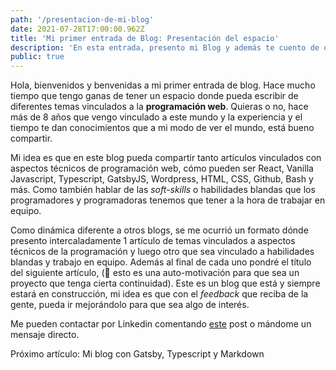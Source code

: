 ```yaml
---
path: '/presentacion-de-mi-blog'
date: 2021-07-28T17:00:00.962Z
title: 'Mi primer entrada de Blog: Presentación del espacio'
description: 'En esta entrada, presento mi Blog y además te cuento de qué se trata este proyecto y qué temas voy a estar cubriendo. Entrá y mirá de qué te hablo.'
public: true
---
```


Hola, bienvenidos y benvenidas a mi primer entrada de blog. Hace mucho tiempo que tengo ganas de tener un espacio donde pueda escribir de diferentes temas vinculados a la **programación web**. Quieras o no, hace más de 8 años que vengo vinculado a este mundo y la experiencia y el tiempo te dan conocimientos que a mi modo de ver el mundo, está bueno compartir.

Mi idea es que en este blog pueda compartir tanto artículos vinculados con aspectos técnicos de programación web, cómo pueden ser React, <span class="tooltip">Vanilla</span> Javascript, Typescript, GatsbyJS, Wordpress, HTML, CSS, Github, Bash y más. Como también hablar de las _soft-skills_ o habilidades blandas que los programadores y programadoras tenemos que tener a la hora de trabajar en equipo.

Como dinámica diferente a otros blogs, se me ocurrió un formato dónde presento intercaladamente 1 artículo de temas vinculados a aspectos técnicos de la programación y luego otro que sea vinculado a habilidades blandas y trabajo en equipo. Además al final de cada uno pondré el título del siguiente artículo, (🤫 esto es una auto-motivación para que sea un proyecto que tenga cierta continuidad). Este es un blog que está y siempre estará en construcción, mi idea es que con el _feedback_ que reciba de la gente, pueda ir mejorándolo para que sea algo de interés.

Me pueden contactar por Linkedin comentando <a class="linkedin-link" href="">este</a> post o mándome un mensaje directo.

Próximo artículo: Mi blog con Gatsby, Typescript y Markdown
